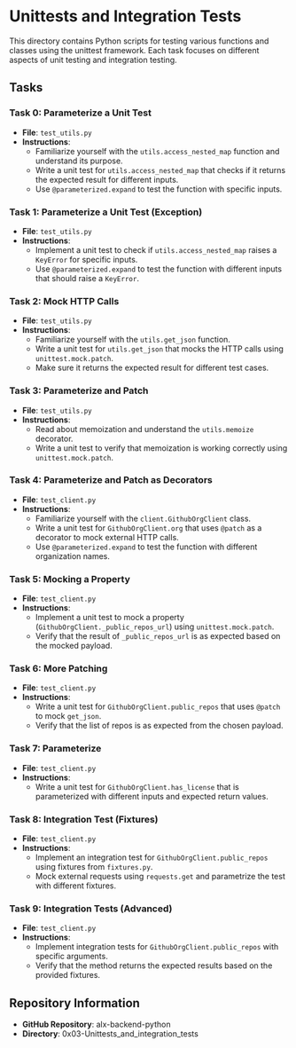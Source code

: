 # Unittests and Integration Tests

This directory contains Python scripts for testing various functions and classes using the unittest framework. Each task focuses on different aspects of unit testing and integration testing.

## Tasks

### Task 0: Parameterize a Unit Test
- **File**: `test_utils.py`
- **Instructions**:
  - Familiarize yourself with the `utils.access_nested_map` function and understand its purpose.
  - Write a unit test for `utils.access_nested_map` that checks if it returns the expected result for different inputs.
  - Use `@parameterized.expand` to test the function with specific inputs.

### Task 1: Parameterize a Unit Test (Exception)
- **File**: `test_utils.py`
- **Instructions**:
  - Implement a unit test to check if `utils.access_nested_map` raises a `KeyError` for specific inputs.
  - Use `@parameterized.expand` to test the function with different inputs that should raise a `KeyError`.

### Task 2: Mock HTTP Calls
- **File**: `test_utils.py`
- **Instructions**:
  - Familiarize yourself with the `utils.get_json` function.
  - Write a unit test for `utils.get_json` that mocks the HTTP calls using `unittest.mock.patch`.
  - Make sure it returns the expected result for different test cases.

### Task 3: Parameterize and Patch
- **File**: `test_utils.py`
- **Instructions**:
  - Read about memoization and understand the `utils.memoize` decorator.
  - Write a unit test to verify that memoization is working correctly using `unittest.mock.patch`.

### Task 4: Parameterize and Patch as Decorators
- **File**: `test_client.py`
- **Instructions**:
  - Familiarize yourself with the `client.GithubOrgClient` class.
  - Write a unit test for `GithubOrgClient.org` that uses `@patch` as a decorator to mock external HTTP calls.
  - Use `@parameterized.expand` to test the function with different organization names.

### Task 5: Mocking a Property
- **File**: `test_client.py`
- **Instructions**:
  - Implement a unit test to mock a property (`GithubOrgClient._public_repos_url`) using `unittest.mock.patch`.
  - Verify that the result of `_public_repos_url` is as expected based on the mocked payload.

### Task 6: More Patching
- **File**: `test_client.py`
- **Instructions**:
  - Write a unit test for `GithubOrgClient.public_repos` that uses `@patch` to mock `get_json`.
  - Verify that the list of repos is as expected from the chosen payload.

### Task 7: Parameterize
- **File**: `test_client.py`
- **Instructions**:
  - Write a unit test for `GithubOrgClient.has_license` that is parameterized with different inputs and expected return values.

### Task 8: Integration Test (Fixtures)
- **File**: `test_client.py`
- **Instructions**:
  - Implement an integration test for `GithubOrgClient.public_repos` using fixtures from `fixtures.py`.
  - Mock external requests using `requests.get` and parametrize the test with different fixtures.

### Task 9: Integration Tests (Advanced)
- **File**: `test_client.py`
- **Instructions**:
  - Implement integration tests for `GithubOrgClient.public_repos` with specific arguments.
  - Verify that the method returns the expected results based on the provided fixtures.

## Repository Information

- **GitHub Repository**: alx-backend-python
- **Directory**: 0x03-Unittests_and_integration_tests
